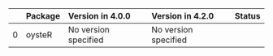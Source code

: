 <!-- markdown-link-check-disable -->

|    | Package   | Version in 4.0.0     | Version in 4.2.0     | Status   |
|---:|:----------|:---------------------|:---------------------|:---------|
|  0 | oysteR    | No version specified | No version specified |          |